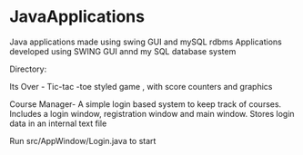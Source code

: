 # JavaApplications
Java applications made using swing GUI and mySQL rdbms
 Applications developed using SWING GUI annd my SQL database system
 
 
Directory: 


Its Over - Tic-tac -toe styled game , with score counters and graphics


Course Manager- A simple login based system to keep track of courses.
Includes a login window, registration window and main window. Stores login data in an internal text file


Run src/AppWindow/Login.java to start
